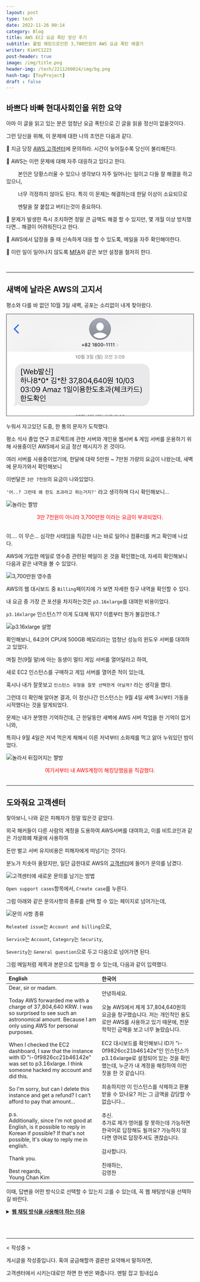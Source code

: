 ```yaml
---
layout: post
type: tech
date: 2022-11-26 00:14
category: Blog
title: AWS EC2 요금 폭탄 정산 후기
subtitle: 불법 해킹으로인한 3,700만원의 AWS 요금 폭탄 해결기
writer: KimYC1223
post-header: true
image: /img/title.png
header-img: /tech/2211260014/img/bg.png
hash-tag: [ToyProject]
draft : false
---
```


## 바쁘다 바빠 현대사회인을 위한 요약

아마 이 글을 읽고 있는 분은 엄청난 요금 폭탄으로 긴 글을 읽을 정신이 없을것이다.

그런 당신을 위해, 이 문제에 대한 나의 조언은 다음과 같다.

📌 지금 당장 [AWS 고객센터](https://support.console.aws.amazon.com/support/home#/)에 문의하라. 시간이 늦어질수록 당신이 불리해진다.

📌 AWS는 이런 문제에 대해 자주 대응하고 있다고 한다. 

&nbsp;&nbsp;&nbsp;&nbsp;&nbsp;&nbsp;&nbsp;&nbsp;본인은 당황스러울 수 있으나 생각보다 자주 일어나는 일이고 다들 잘 해결을 하고 있으니, 

&nbsp;&nbsp;&nbsp;&nbsp;&nbsp;&nbsp;&nbsp;&nbsp;너무 걱정하지 않아도 된다. 특히 이 문제는 해결하는데 한달 이상이 소요되므로

&nbsp;&nbsp;&nbsp;&nbsp;&nbsp;&nbsp;&nbsp;&nbsp;멘탈을 잘 붙잡고 버티는것이 중요하다.

📌 문제가 발생한 즉시 조치하면 정말 큰 금액도 해결 할 수 있지만, 몇 개월 이상 방치했다면... 해결이 어려워진다고 한다.

📌 AWS에서 답장을 줄 때 신속하게 대응 할 수 있도록, 메일을 자주 확인해야한다.

📌 이런 일이 일어나지 않도록 [MFA](https://ko.wikipedia.org/wiki/다요소_인증)와 같은 보안 설정을 철저히 한다.

<br>

---

## 새벽에 날라온 AWS의 고지서

평소와 다를 바 없던 10월 3일 새벽, 공포는 소리없이 내게 찾아왔다.

![AWS 3700만원 문자 메세지](./img/img_1.png)

누워서 자고있던 도중, 한 통의 문자가 도착했다.

평소 석사 졸업 연구 프로젝트에 관한 서버와 개인용 웹서버 & 게임 서버를 운용하기 위해 사용중이던 AWS에서 요금 정산 메시지가 온 것이다.

여러 서버를 사용중이었기에, 한달에 대략 5만원 ~ 7만원 가량의 요금이 나왔는데, 새벽에 문자가와서 확인해보니

이번달은 ```3만 7천원```의 요금이 나와있었다.

```'어..? 그런데 왜 한도 초과라고 하는거지?'``` 라고 생각하며 다시 확인해보니...


![놀라는 짤방](./img/img_2.gif)

<center><span style="color:red; margin-top:-15px">3만 7천원이 아니라 3,700만원 이라는 요금이 부과되었다.</span></center>

<br>

이.... 이 무슨... 심각한 사태임을 직감한 나는 바로 일어나 컴퓨터를 켜고 확인에 나섰다.

AWS에 가입한 메일로 영수증 관련된 메일이 온 것을 확인했는데, 자세히 확인해보니 다음과 같은 내역을 볼 수 있었다.

![3,700만원 영수증](./img/img_4.png)

AWS의 웹 대시보드 중 ```Billing```페이지에 가 보면 자세한 청구 내역을 확인할 수 있다.

내 요금 중 가장 큰 포션을 차지하는것은 ```p3.16xlarge```를 대여한 비용이었다.

```p3.16xlarge``` 인스턴스?? 이게 도대체 뭐지? 이름부터 뭔가 불길한데..?

![p3.16xlarge 설명](./img/img_5.png)

확인해보니, 64코어 CPU에 500GB 메모리라는 엄청난 성능의 윈도우 서버를 대여하고 있었다.

며칠 전(9월 말)에 아는 동생이 멀티 게임 서버를 열어달라고 하여,

새로 EC2 인스턴스를 구매하고 게임 서버를 열어준 적이 있는데,

혹시나 내가 잘못보고 ```인스턴스 유형을 잘못 선택한게 아닐까?``` 라는 생각을 했다.

그런데 더 확인해 알아본 결과, 이 정신나간 인스턴스는 9월 4일 새벽 3시부터 가동을 시작했다는 것을 알게되었다.

문제는 내가 분명한 기억하건데, 근 한달동안 새벽에 AWS 서버 작업을 한 기억이 없거니와,

특히나 9월 4일은 저녁 먹은게 체해서 이른 저녁부터 소화제를 먹고 앓아 누워있던 밤이었다.

![놀라서 뒤집어지는 짤방](./img/img_3.gif)

<center><span style="color:red;">여기서부터 내 AWS계정이 해킹당했음을 직감했다.</span></center>

<br>

---

## 도와줘요 고객센터

찾아보니, 나와 같은 피해자가 정말 많은것 같았다.

외국 해커들이 다른 사람의 계정을 도용하여 AWS서버를 대여하고, 이를 비트코인과 같은 가상화폐 채굴에 사용하여

돈만 벌고 서버 유지비용은 피해자에게 떠넘기는 것이다.

분노가 치솟아 올랐지만, 일단 급한대로 AWS의 [고객센터](https://support.console.aws.amazon.com/support/home#/)에 들어가 문의를 남겼다.

![고객센터에 새로운 문의를 남기는 방법](./img/img_6.png)

```Open support cases```항목에서, ```Create case```를 누른다.

그럼 아래와 같은 문의사항의 종류를 선택 할 수 있는 페이지로 넘어가는데,

![문의 사항 종류](./img/img_7.png)

```Releated issue```는 ```Account and billing```으로,

```Service```는 ```Account```, ```Category```는 ```Security```,

```Severity```는 ```General question```으로 두고 다음으로 넘어가면 된다.

그럼 메일처럼 제목과 본문으로 입력을 할 수 있는데, 다음과 같이 입력했다.

| English | 한국어 |
|:--------|:-----|
| Dear, sir or madam. <br><br>Today AWS forwarded me with a charge of 37,804,640 KRW. I was so surprised to see such an astronomical amount. Because I am only using AWS for personal purposes.<br><br>When I checked the EC2 dashboard, I saw that the instance with ID "i-0f9826cc21b46142e" was set to p3.16xlarge. I think someone hacked my account and did this.<br><br>So I'm sorry, but can I delete this instance and get a refund? I can't afford to pay that amount...<Br><br>p.s.<br>Additionally, since I'm not good at English, is it possible to reply in Korean if possible? If that's not possible, It's okay to reply me in english.<br><br>Thank you.<br><br>Best regards,<br>Young Chan Kim | 안녕하세요.<br><br>오늘 AWS에서 제게 37,804,640원의 요금을 청구했습니다. 저는 개인적인 용도로만 AWS를 사용하고 있기 때문에, 천문학적인 금액을 보고 너무 놀랐습니다.<br><br>EC2 대시보드를 확인해보니 ID가 "i-0f9826cc21b46142e"인 인스턴스가 p3.16xlarge로 설정되어 있는 것을 확인했는데, 누군가 내 계정을 해킹하여 이런 짓을 한 것 같습니다.<br><br>죄송하지만 이 인스턴스를 삭제하고 환불받을 수 있나요? 저는 그 금액을 감당할 수 없습니다...<br><br>추신.<br>추가로 제가 영어를 잘 못하는데 가능하면 한국어로 답장해도 될까요? 가능하지 않다면 영어로 답장주셔도 괜찮습니다.<br><br>감사합니다.<br><br>친애하는,<br>김영찬<br> |

이때, 답변을 어떤 방식으로 선택할 수 있는지 고를 수 있는데, 꼭 웹 채팅방식을 선택하길 바란다.

<details><summary><span style="cursor:pointer; font-weight:bold; color:#222222; text-decoration : underline;">웹 채팅 방식을 사용해야 하는 이유</span></summary>
<div style="padding: 10px 0px 10px 15px; border-left:5px solid #e2e2e2;">
나는 최대한 빨리 답장을 받고싶다는 마음에 실시간으로 대화할 수 있는 <span style="color:red;">Phone call</span>을 선택했다.<br>
<br>
두근거리는 마음으로 간절히 빌며 기다리자, 조금 뒤에 국제 전화로 전화가 걸려왔다.<br>
<br>
어떤 남자가 영어로 자신은 AWS 고객 센터팀 소속이고, 문의를 읽고 연락을 줬다고 한다.<br>
<br>
평소에 영어는 잘 못하지만, 학부 졸업할 땐 토스 6레벨도 있었고 토익에서도 RC보단 LC가 더 자신 있었기에,<br>
<br>
크게 무리 없이 이해할 수 있을거라 생각했는데...<br>
<br>
<span style="color:red;">전체 대화중 20%도 못알아듣겠더라.</span><br>
<br>
일단 당연하게도 정말 원어민이 네이티브로 말을 하니까 정말 하나도 모르겠고,<br>
<br>
무슨 마이크를 쓰는지 음질도 구려서 정말 안들렸다.<br>
<br>
그래서 계속 <span style="color:red;">영어 잘 못합니다. 제발 한국어로 지원해주세요</span>를 외쳤는데, 내 영어 발음이 구려서인지<br>
<br>
그쪽도 못알아 듣는 상황이 왔다.<br>
<br>
너무 말이 안통해 대화가 되질 않자 새벽에 이게 뭐하는 짓인가 싶어, 전화기로 "하... ㅅㅂ 뭐라는거야 진짜"라고 한국어로 중얼거렸더니<br>
<br>
놀랍게도 거기서 상담원이 "Oh, I See, I see" 라고 하며 웹 채팅 상담으로 변경해주었다.<br>
<br>
만약 당신이 상담 방법을 선택 할 수 있다면, 반드시 웹 채팅 상담을 받길 바란다.<br>
<br>
</div>
</details>

<br><br>

---

< 작성중 >

게시글을 작성중입니다. 혹여 궁금해할까 결론만 요약해서 말하자면,

고객센터에서 시키는대로만 하면 한 번은 봐줍니다. 멘탈 잡고 힘내십쇼